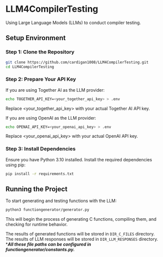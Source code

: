 # LLM4CompilerTesting

Using Large Language Models (LLMs) to conduct compiler testing.

## Setup Environment

### Step 1: Clone the Repository

```bash
git clone https://github.com/cardigan1008/LLM4CompilerTesting.git
cd LLM4CompilerTesting
```

### Step 2: Prepare Your API Key

If you are using Together AI as the LLM provider:


```bash
echo TOGETHER_API_KEY=<your_together_api_key> > .env 
```

Replace <your_together_api_key> with your actual Together AI API key.

If you are using OpenAI as the LLM provider:

```bash
echo OPENAI_API_KEY=<your_openai_api_key> > .env 
```

Replace <your_openai_api_key> with your actual OpenAI API key.

### Step 3: Install Dependencies

Ensure you have Python 3.10 installed. Install the required dependencies using pip:

```bash
pip install -r requirements.txt
```

## Running the Project

To start generating and testing functions with the LLM:

```bash
python3 functiongenerator/generator.py
```

This will begin the process of generating C functions, compiling them, and checking for runtime behavior.

The results of generated functions will be stored in `DIR_C_FILES` directory. The results of LLM responses will be stored in `DIR_LLM_RESPONSES` directory.
****All these file paths can be configured in functiongenerator/constants.py.***
